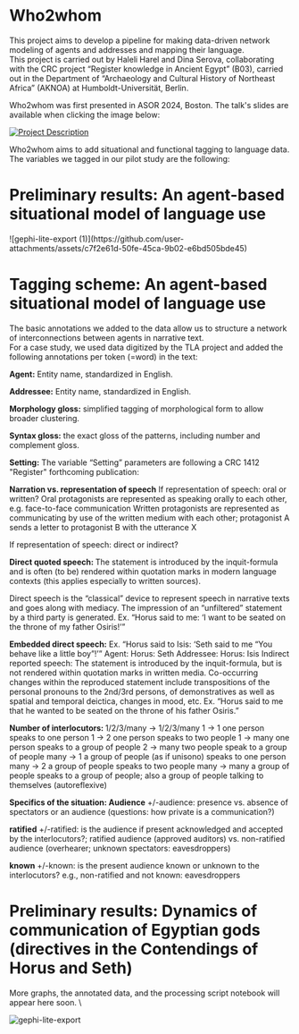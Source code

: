 # Who2whom


This project aims to develop a pipeline for making data-driven network modeling of agents and addresses and mapping their language. \
This project is carried out by Haleli Harel and Dina Serova, collaborating with the CRC project “Register knowledge in Ancient Egypt” (B03), 
carried out in the Department of “Archaeology and Cultural History of Northeast Africa” (AKNOA) at Humboldt-Universität, Berlin.

Who2whom was first presented in ASOR 2024, Boston. 
The talk's slides are available when clicking the image below: 


[![Project Description](https://github.com/user-attachments/assets/2005bbbc-f701-41fc-9899-d9f57ded96f7)](https://docs.google.com/presentation/d/e/2PACX-1vS_uQBTSoB4tSFfS4Zj1Dc2zUsAiTKdkwETrvtc0Yb_O2see8Nb0KIWXDbzE3ySm1SntC8bhtU7Ar7s/pub?start=false&loop=false&delayms=3000)

Who2whom aims to add situational and functional tagging to language data. \
The variables we tagged in our pilot study are the following: 

<H1> Preliminary results: An agent-based situational model of language use </H1>
![gephi-lite-export (1)](https://github.com/user-attachments/assets/c7f2e61d-50fe-45ca-9b02-e6bd505bde45)


<H1> Tagging scheme: An agent-based situational model of language use </H1>

The basic annotations we added to the data allow us to structure a network of interconnections between agents in narrative text. \
For a case study, we used data digitized by the TLA project and added the following annotations per token (=word) in the text:  

<b>Agent:</b> Entity name, standardized in English. 

<b>Addressee:</b> Entity name, standardized in English. 

<b>Morphology gloss:</b> simplified tagging of morphological form to allow broader clustering. 

<b>Syntax gloss:</b> the exact gloss of the patterns, including number and complement gloss. 

<b>Setting:</b> The variable “Setting” parameters are following a CRC 1412 "Register" forthcoming publication: 

<b>Narration vs. representation of speech</b>
If representation of speech: oral or written?
Oral protagonists are represented as speaking orally to each other, 
e.g. face-to-face communication
Written protagonists are represented as communicating by use of the written medium with each other; 
protagonist A sends a letter to protagonist B with the utterance X

If representation of speech: direct or indirect?

<b>Direct quoted speech: </b>
The statement is introduced by the inquit-formula and is often (to be) rendered within quotation marks 
in modern language contexts (this applies especially to written sources). 

Direct speech is the “classical” device to represent speech in narrative texts and goes along with mediacy. 
The impression of an “unfiltered” statement by a third party is generated.
Ex. “Horus said to me: ‘I want  to be seated on the throne of my father Osiris!’”

<b>Embedded direct speech:</b>
Ex. “Horus said to Isis: ‘Seth said to me “You behave like a little boy”!’”
Agent: Horus: Seth
Addressee: Horus: Isis
Indirect reported speech:
The statement is introduced by the inquit-formula, 
but is not rendered within quotation marks in written media. 
Co-occurring changes within the reproduced statement include transpositions of 
the personal pronouns to the 2nd/3rd persons, of demonstratives as well as spatial 
and temporal deictica, changes in mood, etc.
Ex. “Horus said to me that he wanted to be seated on the throne of his father Osiris.”

<b>Number of interlocutors: </b>
1/2/3/many → 1/2/3/many 
1 → 1			one person speaks to one person
1 → 2			one person speaks to two people
1 → many		one person speaks to a group of people
2 → many		two people speak to a group of people
many → 1		a group of people (as if unisono) speaks to one person
many → 2		a group of people speaks to two people
many → many	a group of people speaks to a group of people; also a group of 
people talking to themselves  (autoreflexive)

<b>Specifics of the situation: </b>
<b>Audience</b>
+/-audience: presence vs. absence of spectators or an audience (questions: how private is a communication?)

<b>ratified</b>
+/-ratified: is the audience if present acknowledged and accepted by the interlocutors?; 
ratified audience (approved auditors) vs. non-ratified audience (overhearer; unknown spectators: eavesdroppers) 

<b>known</b>
+/-known: is the present audience known or unknown to the interlocutors? 
e.g., non-ratified and not known: eavesdroppers

<H1> Preliminary results: Dynamics of communication of Egyptian gods (directives in the Contendings of Horus and Seth) </H1>

More graphs, the annotated data, and the processing script notebook will appear here soon. \

![gephi-lite-export](https://github.com/user-attachments/assets/2ca82628-11a0-4c7e-9318-f4e3441132c8)





